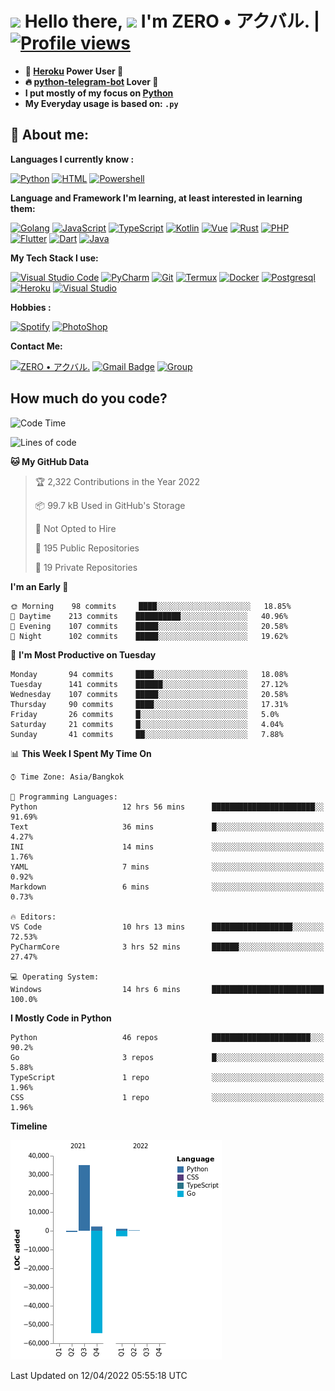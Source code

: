 # <img src="https://i.pinimg.com/originals/01/63/6c/01636c5434cd0462086620c60fdfec16.gif" width="50px"> **Hello there, <img src="https://raw.githubusercontent.com/MartinHeinz/MartinHeinz/master/wave.gif" width="30px">** I'm ZERO • アクバル. | [![Profile views](https://gpvc.arturio.dev/Ryomen-Sukuna)](https://github.com/Ryomen-Sukuna)

- **🐋 [Heroku](https://heroku.com) Power User 💪**
- **🔥 [python-telegram-bot](https://github.com/python-telegram-bot/python-telegram-bot) Lover 💖**
- **I put mostly of my focus on [Python](https://python.org)**
- **My Everyday usage is based on: `.py`**

## 👦 **About me**:

**Languages I currently know :**

[![Python](https://badges.aleen42.com/src/python.svg)](https://python.org)
[![HTML](https://img.shields.io/badge/-HTML-%232c3e50?style=flat&logo=php)](https://whatwg.org)
[![Powershell](https://img.shields.io/badge/-PowerShell-%232c3e50?style=flat&logo=powershell)](https://docs.microsoft.com/en-us/powershell)

**Language ​​and Framework I'm learning, at least interested in learning them:**

[![Golang](https://badges.aleen42.com/src/golang.svg)](https://golang.org)
[![JavaScript](https://badges.aleen42.com/src/javascript.svg)](https://nodejs.org)
[![TypeScript](https://badges.aleen42.com/src/typescript.svg)](https://www.typescriptlang.org)
[![Kotlin](https://badges.aleen42.com/src/kotlin.svg)](https://kotlinlang.org)
[![Vue](https://badges.aleen42.com/src/vue.svg)](https://vuejs.org)
[![Rust](https://img.shields.io/badge/-rust-%232c3e50?style=flat&logo=rust)](https://rust-lang.org)
[![PHP](https://img.shields.io/badge/-php-%232c3e50?style=flat&logo=php)](https://www.php.net)
[![Flutter](https://img.shields.io/badge/-flutter-%232c3e50?style=flat&logo=flutter)](https://flutter.dev)
[![Dart](https://img.shields.io/badge/-dart-%232c3e50?style=flat&logo=dart)](https://dart.dev)
[![Java](https://badges.aleen42.com/src/java.svg)](https://www.java.com/en)

**My Tech Stack I use:**

[![Visual Studio Code](https://badges.aleen42.com/src/visual_studio_code.svg)](https://code.visualstudio.com)
[![PyCharm](https://img.shields.io/badge/-pycharm-%23007ACC?style=flat&logo=pycharm&logoColor=black&color=black&labelColor=green)](https://www.jetbrains.com/pycharm)
[![Git](https://img.shields.io/badge/-Git-%23F05032?style=flat&logo=git&logoColor=%23ffffff)](https://git-scm.com)
[![Termux](https://img.shields.io/badge/-Termux-%232c3e50?style=flat&logo=typescript)](https://termux.com)
[![Docker](https://badges.aleen42.com/src/docker.svg)](https://www.docker.com/)
[![Postgresql](https://img.shields.io/badge/-Postgresql-%232c3e50?style=flat&logo=postgresql)](https://postgresql.org)
[![Heroku](https://img.shields.io/badge/-Heroku-purple?style=flat&logo=heroku)](https://heroku.com)
[![Visual Studio](https://badges.aleen42.com/src/visual_studio.svg)](https://visualstudio.microsoft.com/)

**Hobbies :**

[![Spotify](https://badges.aleen42.com/src/spotify.svg)](https://spotify.com)
[![PhotoShop](https://badges.aleen42.com/src/photoshop.svg)](https://www.adobe.com/products/photoshop.html)

**Contact Me:**

[![ZERO • アクバル.](https://badges.aleen42.com/src/telegram.svg)](https://t.me/Anomaliii)
[![Gmail Badge](https://img.shields.io/badge/-ryomensukuna83@gmail.com-c14438?style=flat&logo=Gmail&logoColor=white)](https://ryomensukuna83@gmail.com)
[![Group](https://img.shields.io/badge/dynamic/json?logo=telegram&label=%40RandomAnimeIndonesia&labelColor=282c34&suffix=+members&color=2CA5E0&query=%24.data.totalSubs&url=https%3A%2F%2Fapi.spencerwoo.com%2Fsubstats%2F%3Fsource%3Dtelegram%26queryKey%3DGrup_Anime_Random&longCache=true%22)](https://t.me/Grup_Anime_Random)
 

## **How much do you code?**

<!--START_SECTION:waka-->
![Code Time](http://img.shields.io/badge/Code%20Time-97%20hrs%2027%20mins-blue)

![Lines of code](https://img.shields.io/badge/From%20Hello%20World%20I%27ve%20Written--20%20Thousand%20lines%20of%20code-blue)

**🐱 My GitHub Data** 

> 🏆 2,322 Contributions in the Year 2022
 > 
> 📦 99.7 kB Used in GitHub's Storage 
 > 
> 🚫 Not Opted to Hire
 > 
> 📜 195 Public Repositories 
 > 
> 🔑 19 Private Repositories  
 > 
**I'm an Early 🐤** 

```text
🌞 Morning    98 commits     ████░░░░░░░░░░░░░░░░░░░░░   18.85% 
🌆 Daytime    213 commits    ██████████░░░░░░░░░░░░░░░   40.96% 
🌃 Evening    107 commits    █████░░░░░░░░░░░░░░░░░░░░   20.58% 
🌙 Night      102 commits    █████░░░░░░░░░░░░░░░░░░░░   19.62%

```
📅 **I'm Most Productive on Tuesday** 

```text
Monday       94 commits     ████░░░░░░░░░░░░░░░░░░░░░   18.08% 
Tuesday      141 commits    ██████░░░░░░░░░░░░░░░░░░░   27.12% 
Wednesday    107 commits    █████░░░░░░░░░░░░░░░░░░░░   20.58% 
Thursday     90 commits     ████░░░░░░░░░░░░░░░░░░░░░   17.31% 
Friday       26 commits     █░░░░░░░░░░░░░░░░░░░░░░░░   5.0% 
Saturday     21 commits     █░░░░░░░░░░░░░░░░░░░░░░░░   4.04% 
Sunday       41 commits     ██░░░░░░░░░░░░░░░░░░░░░░░   7.88%

```


📊 **This Week I Spent My Time On** 

```text
⌚︎ Time Zone: Asia/Bangkok

💬 Programming Languages: 
Python                   12 hrs 56 mins      ███████████████████████░░   91.69% 
Text                     36 mins             █░░░░░░░░░░░░░░░░░░░░░░░░   4.27% 
INI                      14 mins             ░░░░░░░░░░░░░░░░░░░░░░░░░   1.76% 
YAML                     7 mins              ░░░░░░░░░░░░░░░░░░░░░░░░░   0.92% 
Markdown                 6 mins              ░░░░░░░░░░░░░░░░░░░░░░░░░   0.73%

🔥 Editors: 
VS Code                  10 hrs 13 mins      ██████████████████░░░░░░░   72.53% 
PyCharmCore              3 hrs 52 mins       ██████░░░░░░░░░░░░░░░░░░░   27.47%

💻 Operating System: 
Windows                  14 hrs 6 mins       █████████████████████████   100.0%

```

**I Mostly Code in Python** 

```text
Python                   46 repos            ██████████████████████░░░   90.2% 
Go                       3 repos             █░░░░░░░░░░░░░░░░░░░░░░░░   5.88% 
TypeScript               1 repo              ░░░░░░░░░░░░░░░░░░░░░░░░░   1.96% 
CSS                      1 repo              ░░░░░░░░░░░░░░░░░░░░░░░░░   1.96%

```


**Timeline**

![Chart not found](https://raw.githubusercontent.com/Ryomen-Sukuna/Ryomen-Sukuna/master/charts/bar_graph.png) 


 Last Updated on 12/04/2022 05:55:18 UTC
<!--END_SECTION:waka-->

